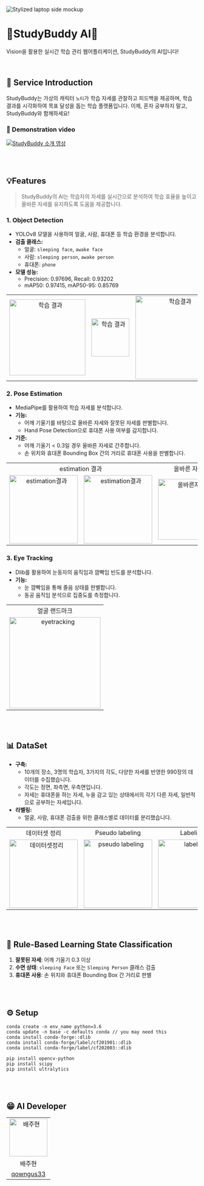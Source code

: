 ![Stylized laptop side mockup](https://github.com/user-attachments/assets/b64e834b-dae0-43f0-9c2e-b42139c6b804)
# 🐣StudyBuddy AI🐣
Vision을 활용한 실시간 학습 관리 웹어플리케이션, StudyBuddy의 AI입니다!

<br>

## 🔎 Service Introduction
StudyBuddy는 가상의 캐릭터 `노티`가 학습 자세를 관찰하고 피드백을 제공하며, 학습 결과를 시각화하여 목표 달성을 돕는 학습 플랫폼입니다.
이제, 혼자 공부하지 말고, StudyBuddy와 함께하세요!
### 🎥 Demonstration video
[![StudyBuddy 소개 영상](https://github.com/user-attachments/assets/8a6c9c70-004c-4e74-9f5e-1d58c37a0141)
](https://youtu.be/QcWG6GFLRQc)

<br><br>


## 💡Features
> StudyBuddy의 AI는 학습자의 자세를 실시간으로 분석하여 학습 효율을 높이고 올바른 자세를 유지하도록 도움을 제공합니다.
### 1. Object Detection
- YOLOv8 모델을 사용하여 얼굴, 사람, 휴대폰 등 학습 환경을 분석합니다.
- **검출 클래스:**
  + 얼굴: `sleeping face`, `awake face`
  + 사람: `sleeping person`, `awake person`
  + 휴대폰: `phone`
- **모델 성능:**
  + Precision: 0.97696, Recall: 0.93202
  + mAP50: 0.97415, mAP50-95: 0.85769
<table>
  <tbody>
    <tr>
      <td align="center"><img src="https://github.com/user-attachments/assets/83536e1b-2371-45e1-a4fe-8f268c23a4a6"width="200px;" alt="학습 결과"/></td>
      <td align="center"><img src="https://github.com/user-attachments/assets/a7c1f2d3-b4ad-4ab3-8e25-213fd5d989dd"width="100px;" alt="학습 결과"/></td>
      <td align="center"><img src="https://github.com/user-attachments/assets/2b5d537e-5f18-47c8-8a31-81c20b85f9cc"width="220px;" alt="학습결과"/></td>
    </tr>
  </tbody>
</table>

### 2. Pose Estimation
- MediaPipe를 활용하여 학습 자세를 분석합니다.
- **기능:**
  + 어깨 기울기를 바탕으로 올바른 자세와 잘못된 자세를 판별합니다.
  + Hand Pose Detection으로 휴대폰 사용 여부를 감지합니다.
- **기준:**
  + 어깨 기울기 < 0.3일 경우 올바른 자세로 간주합니다.
  + 손 위치와 휴대폰 Bounding Box 간의 거리로 휴대폰 사용을 판별합니다.
<table>
  <tbody>
    <tr>
      <td colspan="2" align="center">estimation 결과</td>
      <td align="center">올바른 자세</td>
      <td align="center">올바르지 않은 자세</td>
    </tr>
    <tr>
      <td align="center"><img src="https://github.com/user-attachments/assets/3a8a92b6-fb0d-4547-8a65-4a44de65496a" height="180" alt="estimation결과"/></td>
      <td align="center"><img src="https://github.com/user-attachments/assets/bc107072-5166-40aa-80c0-e650ea2c3ea9" height="180" alt="estimation결과"/></td>
      <td align="center"><img src="https://github.com/user-attachments/assets/fe2472d6-d814-4961-a96a-60f508003f26" height="160" alt="올바른자세"/></td>
      <td align="center"><img src="https://github.com/user-attachments/assets/059c4c84-a9bf-4805-9878-81d4c7afc8f5" height="160" alt="올바르지않은자세"/></td>
    </tr>
  </tbody>
</table>

### 3. Eye Tracking
- Dlib를 활용하여 눈동자의 움직임과 깜빡임 빈도를 분석합니다.
- **기능:**
  + 눈 깜빡임을 통해 졸음 상태를 판별합니다.
  + 동공 움직임 분석으로 집중도를 측정합니다.
<table>
  <tbody>
    <tr>
      <td align="center">얼굴 랜드마크</td>
    </tr>
    <tr>
      <td align="center"><img src="https://github.com/user-attachments/assets/104e3dde-9d9d-4ff8-b308-3deddd9af4c7"width="240px;" alt="eyetracking"/></td>
    </tr>
  </tbody>
</table>

<br><br>

## 📊 DataSet
- **구축:**
    + 10개의 장소, 3명의 학습자, 3가지의 각도, 다양한 자세를 반영한 990장의 데이터를 수집했습니다.
    + 각도는 정면, 좌측면, 우측면입니다.
    + 자세는 휴대폰을 하는 자세, 누을 감고 있는 상태에서의 각기 다른 자세, 일반적으로 공부하는 자세입니다.
- **라벨링:**
  + 얼굴, 사람, 휴대폰 검출을 위한 클래스별로 데이터를 분리했습니다.
<table>
  <tbody>
    <tr>
      <td align="center">데이터셋 정리</td>
      <td align="center">Pseudo labeling</td>
      <td align="center">Labeling</td>
    </tr>
    <tr>
      <td align="center"><img src="https://github.com/user-attachments/assets/cad0ce0b-ce6a-4a74-a815-343f74ab7b37" height="180" alt="데이터셋정리"/></td>
      <td align="center"><img src="https://github.com/user-attachments/assets/58a0a1f2-4a42-4213-808f-cc7fafff47be" height="180" alt="pseudo labeling"/></td>
      <td align="center"><img src="https://github.com/user-attachments/assets/c0a3a443-4e09-462e-bcae-2192f81d542a" height="180" alt="labeling"/></td></td>
    </tr>
  </tbody>
</table>

 <br><br>

 ## 🎯 Rule-Based Learning State Classification
 1. **잘못된 자세**: 어깨 기울기 0.3 이상
 2. **수면 상태**: `sleeping Face` 또는 `Sleeping Person` 클래스 검출
 3. **휴대폰 사용**: 손 위치와 휴대폰 Bounding Box 간 거리로 판별

<br><br>

## ⚙️ Setup
```
conda create -n env_name python=3.6 
conda update -n base -c defaults conda // you may need this
conda install conda-forge::dlib
conda install conda-forge/label/cf201901::dlib
conda install conda-forge/label/cf202003::dlib
```
```
pip install opencv-python       
pip install scipy
pip install ultralytics
```
<br><br>

## 😁 AI Developer
<table>
  <tbody>
    <tr>
      <td align="center"><img src="https://github.com/user-attachments/assets/e25ad73a-9d66-462c-884a-2eb669b2f4cb"width="100px;" alt="배주현"/></td>
    <tr/>
    <tr>
        <td align="center">배주현</td>
    </tr>
    <tr>
        <td align="center"><a href="https://github.com/qowngus33">qowngus33</a></td>
    </tr>
  </tbody>
</table>
